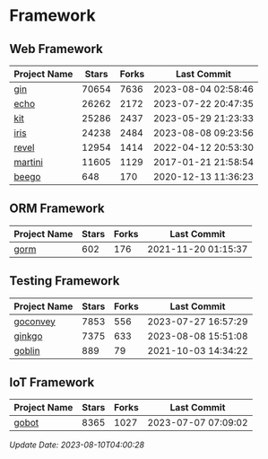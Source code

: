 # Framework

## Web Framework
| Project Name | Stars | Forks | Last Commit |
| ------------ | ----- | ----- | ----------- |
| [gin](https://github.com/gin-gonic/gin) | 70654 | 7636 | 2023-08-04 02:58:46 |
| [echo](https://github.com/labstack/echo) | 26262 | 2172 | 2023-07-22 20:47:35 |
| [kit](https://github.com/go-kit/kit) | 25286 | 2437 | 2023-05-29 21:23:33 |
| [iris](https://github.com/kataras/iris) | 24238 | 2484 | 2023-08-08 09:23:56 |
| [revel](https://github.com/revel/revel) | 12954 | 1414 | 2022-04-12 20:53:30 |
| [martini](https://github.com/go-martini/martini) | 11605 | 1129 | 2017-01-21 21:58:54 |
| [beego](https://github.com/astaxie/beego) | 648 | 170 | 2020-12-13 11:36:23 |

## ORM Framework
| Project Name | Stars | Forks | Last Commit |
| ------------ | ----- | ----- | ----------- |
| [gorm](https://github.com/jinzhu/gorm) | 602 | 176 | 2021-11-20 01:15:37 |

## Testing Framework
| Project Name | Stars | Forks | Last Commit |
| ------------ | ----- | ----- | ----------- |
| [goconvey](https://github.com/smartystreets/goconvey) | 7853 | 556 | 2023-07-27 16:57:29 |
| [ginkgo](https://github.com/onsi/ginkgo) | 7375 | 633 | 2023-08-08 15:51:08 |
| [goblin](https://github.com/franela/goblin) | 889 | 79 | 2021-10-03 14:34:22 |

## IoT Framework
| Project Name | Stars | Forks | Last Commit |
| ------------ | ----- | ----- | ----------- |
| [gobot](https://github.com/hybridgroup/gobot) | 8365 | 1027 | 2023-07-07 07:09:02 |

*Update Date: 2023-08-10T04:00:28*